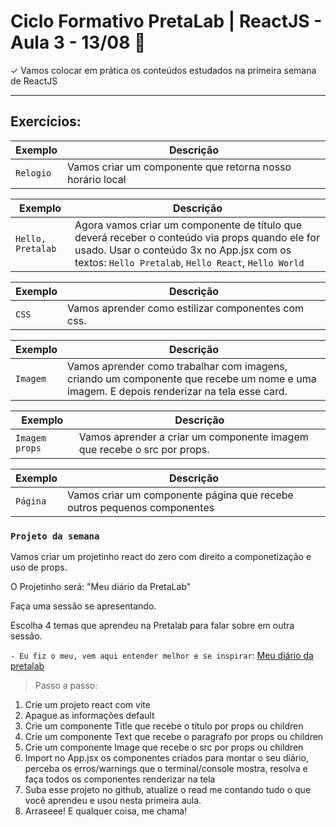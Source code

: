 # Ciclo Formativo PretaLab | ReactJS  - Aula 3 - 13/08 🚀 

✓	 Vamos colocar em prática os conteúdos estudados na primeira semana de ReactJS

------

## **Exercícios:**

| Exemplo | Descrição |
| --- | --- |
| `Relogio` |  Vamos criar um componente que retorna nosso horário local|

| Exemplo | Descrição |
| --- | --- |
| `Hello, Pretalab` |  Agora vamos criar um componente de título que deverá receber o conteúdo via props quando ele for usado. Usar o conteúdo 3x no App.jsx com os textos: `Hello Pretalab`, `Hello React`, `Hello World` |

| Exemplo | Descrição |
| --- | --- |
| `CSS` |  Vamos aprender como estilizar componentes com css.

| Exemplo | Descrição |
| --- | --- |
| `Imagem` |  Vamos aprender como trabalhar com imagens, criando um componente que recebe um nome e uma imagem. E depois renderizar na tela esse card.|

| Exemplo | Descrição |
| --- | --- |
| `Imagem props` |  Vamos aprender a criar um componente imagem que recebe o src por props. |

| Exemplo | Descrição |
| --- | --- |
| `Página` |  Vamos criar um componente página que recebe outros pequenos componentes|


### `Projeto da semana` 
Vamos criar um projetinho react do zero com direito a componetização e uso de props.

O Projetinho será: "Meu diário da PretaLab"

Faça uma sessão se apresentando.

Escolha 4 temas que aprendeu na Pretalab para falar sobre em outra sessão. 

`- Eu fiz o meu, vem aqui entender melhor e se inspirar`: [Meu diário da pretalab](https://pretalab-react1.netlify.app/) 

> Passo a passo:
1) Crie um projeto react com vite
2) Apague as informações default
3) Crie um componente Title que recebe o título por props ou children
3) Crie um componente Text que recebe o paragrafo por props ou children
3) Crie um componente Image que recebe o src por props ou children
4) Import no App.jsx os componentes criados para montar o seu diário, perceba os erros/warnings que o terminal/console mostra, resolva e faça todos os componentes renderizar na tela 
5) Suba esse projeto no github, atualize o read me contando tudo o que você aprendeu e usou nesta primeira aula. 
6) Arraseee! E qualquer coisa, me chama!
